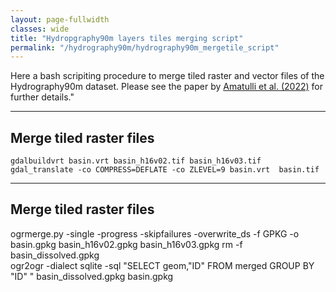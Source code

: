 ```yaml
---
layout: page-fullwidth
classes: wide
title: "Hydropgraphy90m layers tiles merging script"
permalink: "/hydrography90m/hydrography90m_mergetile_script"
---
```


Here a bash scripiting procedure to merge tiled raster and vector files of the Hydrography90m dataset. Please see the paper by [Amatulli et al. (2022)](https://essd.copernicus.org/preprints/essd-2022-9) for further details."

---

##  Merge tiled raster files 

    gdalbuildvrt basin.vrt basin_h16v02.tif basin_h16v03.tif
    gdal_translate -co COMPRESS=DEFLATE -co ZLEVEL=9 basin.vrt  basin.tif

---

##  Merge tiled raster files 

   ogrmerge.py -single  -progress -skipfailures -overwrite_ds  -f GPKG  -o basin.gpkg  basin_h16v02.gpkg  basin_h16v03.gpkg
   rm -f basin_dissolved.gpkg  
   ogr2ogr  -dialect sqlite -sql "SELECT geom,"ID"  FROM merged  GROUP BY "ID" "   basin_dissolved.gpkg  basin.gpkg